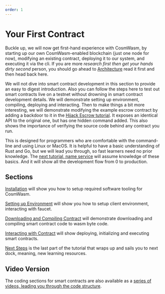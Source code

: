 ```yaml
---
order: 1
---
```


# Your First Contract

Buckle up, we will now get first-hand experience with CosmWasm,
by starting up our own CosmWasm-enabled blockchain (just one node for now), modifying
an existing contract, deploying it to our system, and executing it via the cli. If you are more *research first then get your hands dirty second* person, you should go ahead to [Architecture](../architecture/multichain.md) read it first and then head back here.

We will not dive into smart contract development in this section to provide an easy to digest introduction. Also you can follow the steps here to test out smart contracts live on a testnet without drowning in smart contract development details. We will demonstrate setting up environment, compiling, deploying and interacting. Then to make things a bit more interesting, we will demonstrate modifying the example
escrow contract by adding a backdoor to it in the [Hijack Escrow tutorial](../learn/hijack-escrow/intro.md). It exposes an identical API to the original one, but has one hidden command added. This also shows the importance of
verifying the source code behind any contract you run.

This is designed for programmers who are comfortable with the command-line and using
Linux or MacOS. It is helpful to have a basic understanding
of Rust and Go, but we will lead you through, so fast learners need no prior knowledge.
The [next tutorial, name service](../learn/name-service/intro) will assume knowledge of these basics.
And it will show all the development flow from 0 to production.

## Sections

[Installation](./installation) will show you how to setup required software tooling for CosmWasm.

[Setting up Environment](./setting-env) will show you how to setup client environment, interacting with faucet.

[Downloading and Compiling Contract](./compile-contract) will demonstrate downloading and compiling smart contract code to wasm byte code.

[Interacting with Contract](./interact-with-contract) will show deploying, initializing and executing smart contracts.

[Next Steps](./next-steps.md) is the last part of the tutorial that wraps up and sails you to next dock, meaning, new learning resources.

## Video Version

The coding sections for smart contracts are also available as a [series of videos, leading you through the code structure](https://vimeo.com/showcase/6671477).
